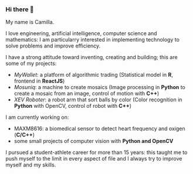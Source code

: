 ### Hi there 👋
My name is Camilla.

I love engineering, artificial intelligence, computer science and mathematics: I am particularry interested in implementing technology to solve problems and improve efficiency.

I have a strong attitude toward inventing, creating and building; this are some of my projects:
- *MyWallet*: a platform of algorithmic trading (Statistical model in **R**, frontend in **ReactJS**)
- *Mosuniq*: a machine to create mosaics (Image processing in **Python** to create a mosaic from an image, control of motion with **C++**)
- *XEV Roboter*: a robot arm that sort balls by color (Color recognition in **Python** with OpenCV, control of robot with **C++**)

I am currently working on:
- MAXM8616: a biomedical sensor to detect heart frequency and oxigen (**C/C++**)
- some small projects of computer vision with **Python and OpenCV**

I pursued a student-athlete career for more than 15 years: this taught me to push myself to the limit in every aspect of file and I always try to improve myself and my skills.

<!--
**CamillaMazzoleni/CamillaMazzoleni** is a ✨ _special_ ✨ repository because its `README.md` (this file) appears on your GitHub profile.

Here are some ideas to get you started:

- 🔭 I’m currently working on ...
- 🌱 I’m currently learning ...
- 👯 I’m looking to collaborate on ...
- 🤔 I’m looking for help with ...
- 💬 Ask me about ...
- 📫 How to reach me: ...
- 😄 Pronouns: ...
- ⚡ Fun fact: ...
-->
